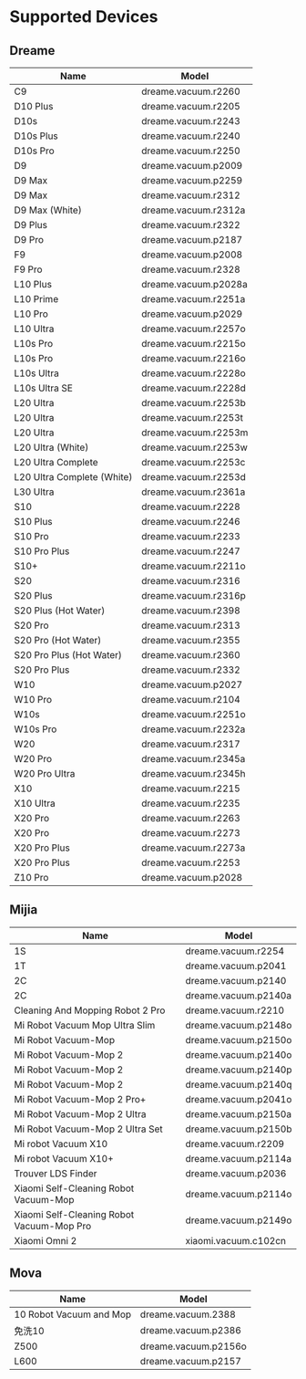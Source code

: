 ﻿# Supported Devices

## Dreame
| Name	                                  | Model  |
|-------------------------------------------|--------|
| C9                                        | dreame.vacuum.r2260  |
| D10 Plus                                  | dreame.vacuum.r2205  |
| D10s                                      | dreame.vacuum.r2243  |
| D10s Plus                                 | dreame.vacuum.r2240  |
| D10s Pro                                  | dreame.vacuum.r2250  |
| D9                                        | dreame.vacuum.p2009  |
| D9 Max                                    | dreame.vacuum.p2259  |
| D9 Max                                    | dreame.vacuum.r2312  |
| D9 Max (White)                            | dreame.vacuum.r2312a |
| D9 Plus                                   | dreame.vacuum.r2322  |
| D9 Pro                                    | dreame.vacuum.p2187  |
| F9                                        | dreame.vacuum.p2008  |
| F9 Pro                                    | dreame.vacuum.r2328  |
| L10 Plus                                  | dreame.vacuum.p2028a |
| L10 Prime                                 | dreame.vacuum.r2251a |
| L10 Pro                                   | dreame.vacuum.p2029  |
| L10 Ultra                                 | dreame.vacuum.r2257o |
| L10s Pro                                  | dreame.vacuum.r2215o |
| L10s Pro                                  | dreame.vacuum.r2216o |
| L10s Ultra                                | dreame.vacuum.r2228o |
| L10s Ultra SE                             | dreame.vacuum.r2228d |
| L20 Ultra                                 | dreame.vacuum.r2253b |
| L20 Ultra                                 | dreame.vacuum.r2253t |
| L20 Ultra                                 | dreame.vacuum.r2253m |
| L20 Ultra (White)                         | dreame.vacuum.r2253w |
| L20 Ultra Complete                        | dreame.vacuum.r2253c |
| L20 Ultra Complete (White)                | dreame.vacuum.r2253d |
| L30 Ultra                                 | dreame.vacuum.r2361a |
| S10                                       | dreame.vacuum.r2228  |
| S10 Plus                                  | dreame.vacuum.r2246  |
| S10 Pro                                   | dreame.vacuum.r2233  |
| S10 Pro Plus                              | dreame.vacuum.r2247  |
| S10+                                      | dreame.vacuum.r2211o |
| S20                                       | dreame.vacuum.r2316  |
| S20 Plus                                  | dreame.vacuum.r2316p |
| S20 Plus (Hot Water)                      | dreame.vacuum.r2398  |
| S20 Pro                                   | dreame.vacuum.r2313  |
| S20 Pro (Hot Water)                       | dreame.vacuum.r2355  |
| S20 Pro Plus (Hot Water)                  | dreame.vacuum.r2360  |
| S20 Pro Plus                              | dreame.vacuum.r2332  |
| W10                                       | dreame.vacuum.p2027  |
| W10 Pro                                   | dreame.vacuum.r2104  |
| W10s                                      | dreame.vacuum.r2251o |
| W10s Pro                                  | dreame.vacuum.r2232a |
| W20                                       | dreame.vacuum.r2317  |
| W20 Pro                                   | dreame.vacuum.r2345a |
| W20 Pro Ultra                             | dreame.vacuum.r2345h |
| X10                                       | dreame.vacuum.r2215  |
| X10 Ultra                                 | dreame.vacuum.r2235  |
| X20 Pro                                   | dreame.vacuum.r2263  |
| X20 Pro                                   | dreame.vacuum.r2273  |
| X20 Pro Plus                              | dreame.vacuum.r2273a |
| X20 Pro Plus                              | dreame.vacuum.r2253  |
| Z10 Pro                                   | dreame.vacuum.p2028  |

## Mijia
| Name	                                  | Model  |
|-------------------------------------------|--------|
| 1S                                        | dreame.vacuum.r2254  |
| 1T                                        | dreame.vacuum.p2041  |
| 2C                                        | dreame.vacuum.p2140  |
| 2C                                        | dreame.vacuum.p2140a |
| Cleaning And Mopping Robot 2 Pro          | dreame.vacuum.r2210  |
| Mi Robot Vacuum Mop Ultra Slim            | dreame.vacuum.p2148o |
| Mi Robot Vacuum-Mop                       | dreame.vacuum.p2150o |
| Mi Robot Vacuum-Mop 2                     | dreame.vacuum.p2140o |
| Mi Robot Vacuum-Mop 2                     | dreame.vacuum.p2140p |
| Mi Robot Vacuum-Mop 2                     | dreame.vacuum.p2140q |
| Mi Robot Vacuum-Mop 2 Pro+                | dreame.vacuum.p2041o |
| Mi Robot Vacuum-Mop 2 Ultra               | dreame.vacuum.p2150a |
| Mi Robot Vacuum-Mop 2 Ultra Set           | dreame.vacuum.p2150b |
| Mi robot Vacuum X10                       | dreame.vacuum.r2209  |
| Mi robot Vacuum X10+                      | dreame.vacuum.p2114a |
| Trouver LDS Finder                        | dreame.vacuum.p2036  |
| Xiaomi Self-Cleaning Robot Vacuum-Mop     | dreame.vacuum.p2114o |
| Xiaomi Self-Cleaning Robot Vacuum-Mop Pro | dreame.vacuum.p2149o |
| Xiaomi Omni 2                             | xiaomi.vacuum.c102cn |

## Mova
| Name	                                  | Model  |
|-------------------------------------------|--------|
| 10 Robot Vacuum and Mop                   | dreame.vacuum.2388  |
| 免洗10                                    | dreame.vacuum.p2386  |
| Z500                                      | dreame.vacuum.p2156o |
| L600                                      | dreame.vacuum.p2157  |